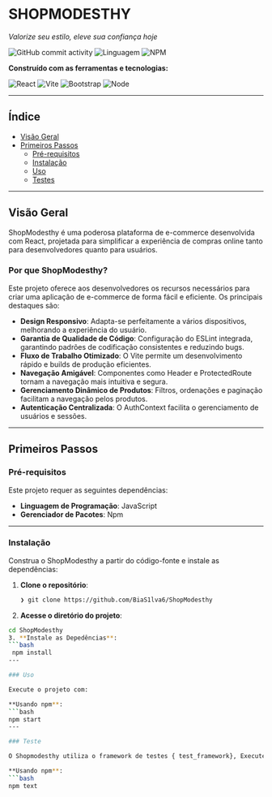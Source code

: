 # SHOPMODESTHY

*Valorize seu estilo, eleve sua confiança hoje*

![GitHub commit activity](https://img.shields.io/github/commit-activity/m/Blackthyd/ShopModesthy)
![Linguagem](https://img.shields.io/badge/language-JavaScript-blue)
![NPM](https://img.shields.io/badge/npm-v9.6.7-orange)

**Construído com as ferramentas e tecnologias:**

![React](https://img.shields.io/badge/React-18.2.0-blue)
![Vite](https://img.shields.io/badge/Vite-5.0.8-yellow)
![Bootstrap](https://img.shields.io/badge/Bootstrap-v5.3.0-purple)
![Node](https://img.shields.io/badge/Node-v18.18.0-green)

---

## Índice

- [Visão Geral](#visão-geral)
- [Primeiros Passos](#primeiros-passos)
  - [Pré-requisitos](#pré-requisitos)
  - [Instalação](#instalação)
  - [Uso](#uso)
  - [Testes](#testes)

---

## Visão Geral

ShopModesthy é uma poderosa plataforma de e-commerce desenvolvida com React, projetada para simplificar a experiência de compras online tanto para desenvolvedores quanto para usuários.

### Por que ShopModesthy?

Este projeto oferece aos desenvolvedores os recursos necessários para criar uma aplicação de e-commerce de forma fácil e eficiente. Os principais destaques são:

- **Design Responsivo**: Adapta-se perfeitamente a vários dispositivos, melhorando a experiência do usuário.
- **Garantia de Qualidade de Código**: Configuração do ESLint integrada, garantindo padrões de codificação consistentes e reduzindo bugs.
- **Fluxo de Trabalho Otimizado**: O Vite permite um desenvolvimento rápido e builds de produção eficientes.
- **Navegação Amigável**: Componentes como Header e ProtectedRoute tornam a navegação mais intuitiva e segura.
- **Gerenciamento Dinâmico de Produtos**: Filtros, ordenações e paginação facilitam a navegação pelos produtos.
- **Autenticação Centralizada**: O AuthContext facilita o gerenciamento de usuários e sessões.

---

## Primeiros Passos

### Pré-requisitos

Este projeto requer as seguintes dependências:

- **Linguagem de Programação**: JavaScript  
- **Gerenciador de Pacotes**: Npm

---

### Instalação

Construa o ShopModesthy a partir do código-fonte e instale as dependências:

1. **Clone o repositório**:
   ```bash
   ❯ git clone https://github.com/BiaS1lva6/ShopModesthy
2. **Acesse o diretório do projeto**: 
  ```bash
  cd ShopModesthy
3. **Instale as Depedências**:
  ```bash
   npm install
---

### Uso

Execute o projeto com: 

**Usando npm**:
 ```bash 
 npm start
---

### Teste

 O Shopmodesthy utiliza o framework de testes { test_framework}, Execute o conjunto de testes com:

 **Usando npm**:
 ```bash
 npm text



